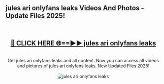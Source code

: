 <h2>jules ari onlyfans leaks Videos And Photos - Update Files 2025!</h2>
<br>
<div align="center">
<h2><a href="https://linkcuts.com/hfmhzwbr" rel="nofollow">🔴 CLICK HERE 🌐==►► jules ari onlyfans leaks</a></h2>
<br>
Get jules ari onlyfans leaks and all content. Now you can access all videos and pictures of jules ari onlyfans leaks. New Updated Files 2025!
<br>
<br>
<a href="https://linkcuts.com/hfmhzwbr" rel="nofollow" data-target="animated-image.originalLink"><img src="https://i.ibb.co.com/WyWwxjT/player-gif2.gif" alt="jules ari onlyfans leaks" style="max-width: 100%; display: inline-block;" data-target="animated-image.originalImage"></a>
</div>
<br>
